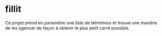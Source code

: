 # fillit

Ce projet prend en paramétre une liste de tetriminos et trouve une manière de les agencer de façon à obtenir le plus petit carré possible.
